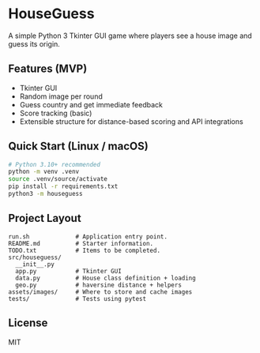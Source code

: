 # HouseGuess

A simple Python 3 Tkinter GUI game where players see a house image and guess its origin.

## Features (MVP)
- Tkinter GUI
- Random image per round
- Guess country and get immediate feedback
- Score tracking (basic)
- Extensible structure for distance-based scoring and API integrations

## Quick Start (Linux / macOS)
```bash
# Python 3.10+ recommended
python -m venv .venv
source .venv/source/activate
pip install -r requirements.txt
python3 -m houseguess
```

## Project Layout
```
run.sh             # Application entry point.
README.md          # Starter information.
TODO.txt           # Items to be completed.
src/houseguess/
  __init__.py
  app.py           # Tkinter GUI
  data.py          # House class definition + loading
  geo.py           # haversine distance + helpers
assets/images/     # Where to store and cache images
tests/             # Tests using pytest
```

## License
MIT
